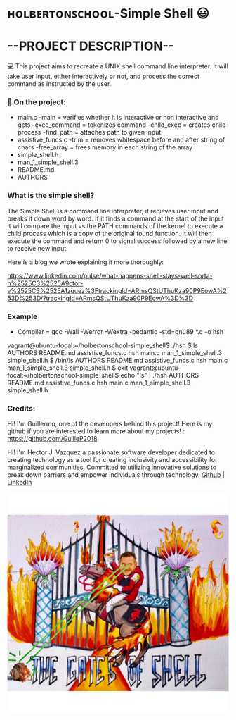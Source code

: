 # ʜᴏʟʙᴇʀᴛᴏɴꜱᴄʜᴏᴏʟ-Simple Shell :smiley:

# --PROJECT DESCRIPTION--

:computer: This project aims to recreate a UNIX shell command line interpreter. It will take
user input, either interactively or not, and process the correct command as instructed by the
user.

### 📁 On the project:

- main.c
  -main = verifies whether it is interactive or non interactive and gets
  -exec_command = tokenizes command
  -child_exec = creates child process
  -find_path = attaches path to given input
- assistive_funcs.c
  -trim = removes whitespace before and after string of chars
  -free_array = frees memory in each string of the array
- simple_shell.h
- man_1_simple_shell.3
- README.md
- AUTHORS

### What is the simple shell?

The Simple Shell is a command line interpreter, it recieves user input and breaks it down word
by word. If it finds a command at the start of the input it will compare the input vs the PATH
commands of the kernel to execute a child process which is a copy of the original found function.
It will then execute the command and return 0 to signal success followed by a new line to receive
new input.

Here is a blog we wrote explaining it more thoroughly:

https://www.linkedin.com/pulse/what-happens-shell-stays-well-sorta-h%2525C3%2525A9ctor-v%2525C3%2525A1zquez%3FtrackingId=ARmsQStUThuKza90P9EowA%253D%253D/?trackingId=ARmsQStUThuKza90P9EowA%3D%3D

### Example

- Compiler = gcc -Wall -Werror -Wextra -pedantic -std=gnu89 \*.c -o hsh

vagrant@ubuntu-focal:~/holbertonschool-simple_shell$ ./hsh
$ ls
AUTHORS README.md assistive_funcs.c hsh main.c man_1_simple_shell.3 simple_shell.h
$ /bin/ls
AUTHORS README.md assistive_funcs.c hsh main.c man_1_simple_shell.3 simple_shell.h
$ exit
vagrant@ubuntu-focal:~/holbertonschool-simple_shell$ echo "ls" | ./hsh
AUTHORS README.md assistive_funcs.c hsh main.c man_1_simple_shell.3 simple_shell.h

### Credits:

Hi! I'm Guillermo, one of the developers behind this project! Here is my github if you are interested to learn more about my projects! : https://github.com/GuilleP2018

Hi! I'm Hector J. Vazquez a passionate software developer dedicated to creating technology as a tool for creating inclusivity and accessibility for marginalized communities. Committed to utilizing innovative solutions to break down barriers and empower individuals through technology. [Github](https://github.com/Pepesaur96) | [LinkedIn](https://www.linkedin.com/in/h%C3%A9ctor-v%C3%A1zquez-4b2a34170/)

![post](./wwelcome%20to%20shell.jpeg)
